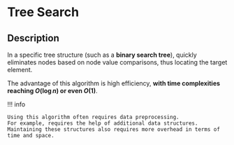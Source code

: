 # Tree Search

## Description

In a specific tree structure (such as a **binary search tree**), quickly eliminates nodes based on node value comparisons, thus locating the target element.

The advantage of this algorithm is high efficiency, **with time complexities reaching $O(\log n)$ or even $O(1)$**.

!!! info

    Using this algorithm often requires data preprocessing.
    For example, requires the help of additional data structures.
    Maintaining these structures also requires more overhead in terms of time and space.
